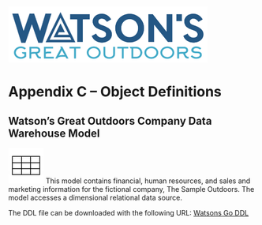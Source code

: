 ![Watsons](wxd-images/watsons-go-logo-small.png)

# Appendix C – Object Definitions

## Watson’s Great Outdoors Company Data Warehouse Model

![Watsons](wxd-images/poc-grid.png)
This model contains financial, human resources, and sales and marketing information for the fictional company, The Sample Outdoors. The model accesses a dimensional relational data source.

The DDL file can be downloaded with the following URL: 
[Watsons Go DDL](wxd-files/watsons-go.sql)